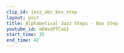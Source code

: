 ```yaml
---
clip_id: jazz_abc_box_step
layout: post
title: Alphabetical Jazz Steps - Box Step
youtube_id: mEWxdPTCubI
start_time: 35
end_time: 42
---
```


